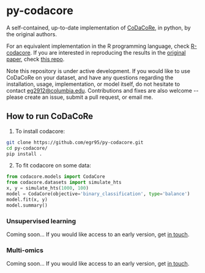 # py-codacore

A self-contained, up-to-date implementation of [CoDaCoRe](https://www.biorxiv.org/content/10.1101/2021.02.11.430695v1.full.pdf), in python, by the original authors.

For an equivalent implementation in the R programming language, check [R-codacore](https://github.com/egr95/R-codacore). If you are interested in reproducing the results in the [original paper](https://www.biorxiv.org/content/10.1101/2021.02.11.430695v1), check [this repo](https://github.com/cunningham-lab/codacore).

Note this repository is under active development. If you would like to use CoDaCoRe on your dataset, and have any questions regarding the installation, usage, implementation, or model itself, do not hesitate to contact <eg2912@columbia.edu>. 
Contributions and fixes are also welcome -- please create an issue, submit a pull request, or email me.

## How to run CoDaCoRe

1. To install codacore:

```bash
git clone https://github.com/egr95/py-codacore.git
cd py-codacore/
pip install .
```

2. To fit codacore on some data:
```python
from codacore.models import CodaCore
from codacore.datasets import simulate_hts
x, y = simulate_hts(1000, 100)
model = CodaCore(objective='binary_classification', type='balance')
model.fit(x, y)
model.summary()
```
### Unsupervised learning

Coming soon... If you would like access to an early version, get [in touch](mailto:eg2912@columbia.edu).

### Multi-omics

Coming soon... If you would like access to an early version, get [in touch](mailto:eg2912@columbia.edu).

